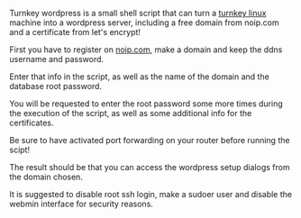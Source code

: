Turnkey wordpress is a small shell script that can turn a [turnkey linux](https://www.turnkeylinux.org/) machine into a wordpress server,
including a free domain from noip.com and a certificate from let's encrypt!

First you have to register on [noip.com](https://www.noip.com/), make a domain and keep the ddns username and password.

Enter that info in the script, as well as the name of the domain and the database root password.

You will be requested to enter the root password some more times during the execution of the script, as well as some additional info for the certificates.

Be sure to have activated port forwarding on your router before running the scipt!

The result should be that you can access the wordpress setup dialogs from the domain chosen.

It is suggested to disable root ssh login, make a sudoer user and disable the webmin interface for security reasons.
